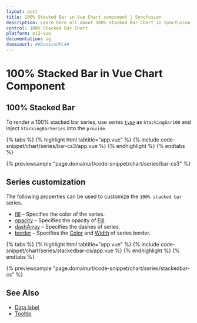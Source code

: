 ```yaml
---
layout: post
title: 100% Stacked Bar in Vue Chart component | Syncfusion
description: Learn here all about 100% Stacked Bar Chart in Syncfusion Vue Chart component of Syncfusion Essential JS 2 and more.
control: 100% Stacked Bar Chart
platform: ej2-vue
documentation: ug
domainurl: ##DomainURL##
---
```


# 100% Stacked Bar in Vue Chart Component

## 100% Stacked Bar

To render a 100% stacked bar series, use series [`type`](https://ej2.syncfusion.com/vue/documentation/api/chart/series/#type) as `StackingBar100` and
inject `StackingBarSeries` into the `provide`.

{% tabs %}
{% highlight html tabtitle="app.vue" %}
{% include code-snippet/chart/series/bar-cs3/app.vue %}
{% endhighlight %}
{% endtabs %}
        
{% previewsample "page.domainurl/code-snippet/chart/series/bar-cs3" %}

## Series customization

The following properties can be used to customize the `100% stacked bar` series.

* [fill](../api/chart/seriesModel/#fill) – Specifies the color of the series.
* [opacity](../api/chart/seriesModel/#opacity) – Specifies the opacity of [Fill](../api/chart/seriesModel/#fill).
* [dashArray](../api/chart/seriesModel/#dasharray) – Specifies the dashes of series.
* [border](../api/chart/borderModel/#properties) – Specifies the [Color](../api/chart/borderModel/#color) and [Width](../api/chart/borderModel/#width) of series border.

{% tabs %}
{% highlight html tabtitle="app.vue" %}
{% include code-snippet/chart/series/stackedbar-cs/app.vue %}
{% endhighlight %}
{% endtabs %}
        
{% previewsample "page.domainurl/code-snippet/chart/series/stackedbar-cs" %}

## See Also

* [Data label](./data-labels/)
* [Tooltip](./tool-tip/)
